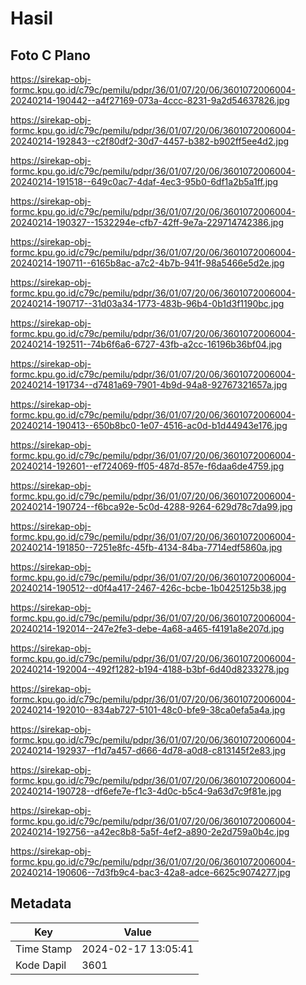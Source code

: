 # Hasil

## Foto C Plano

https://sirekap-obj-formc.kpu.go.id/c79c/pemilu/pdpr/36/01/07/20/06/3601072006004-20240214-190442--a4f27169-073a-4ccc-8231-9a2d54637826.jpg

https://sirekap-obj-formc.kpu.go.id/c79c/pemilu/pdpr/36/01/07/20/06/3601072006004-20240214-192843--c2f80df2-30d7-4457-b382-b902ff5ee4d2.jpg

https://sirekap-obj-formc.kpu.go.id/c79c/pemilu/pdpr/36/01/07/20/06/3601072006004-20240214-191518--649c0ac7-4daf-4ec3-95b0-6df1a2b5a1ff.jpg

https://sirekap-obj-formc.kpu.go.id/c79c/pemilu/pdpr/36/01/07/20/06/3601072006004-20240214-190327--1532294e-cfb7-42ff-9e7a-229714742386.jpg

https://sirekap-obj-formc.kpu.go.id/c79c/pemilu/pdpr/36/01/07/20/06/3601072006004-20240214-190711--6165b8ac-a7c2-4b7b-941f-98a5466e5d2e.jpg

https://sirekap-obj-formc.kpu.go.id/c79c/pemilu/pdpr/36/01/07/20/06/3601072006004-20240214-190717--31d03a34-1773-483b-96b4-0b1d3f1190bc.jpg

https://sirekap-obj-formc.kpu.go.id/c79c/pemilu/pdpr/36/01/07/20/06/3601072006004-20240214-192511--74b6f6a6-6727-43fb-a2cc-16196b36bf04.jpg

https://sirekap-obj-formc.kpu.go.id/c79c/pemilu/pdpr/36/01/07/20/06/3601072006004-20240214-191734--d7481a69-7901-4b9d-94a8-92767321657a.jpg

https://sirekap-obj-formc.kpu.go.id/c79c/pemilu/pdpr/36/01/07/20/06/3601072006004-20240214-190413--650b8bc0-1e07-4516-ac0d-b1d44943e176.jpg

https://sirekap-obj-formc.kpu.go.id/c79c/pemilu/pdpr/36/01/07/20/06/3601072006004-20240214-192601--ef724069-ff05-487d-857e-f6daa6de4759.jpg

https://sirekap-obj-formc.kpu.go.id/c79c/pemilu/pdpr/36/01/07/20/06/3601072006004-20240214-190724--f6bca92e-5c0d-4288-9264-629d78c7da99.jpg

https://sirekap-obj-formc.kpu.go.id/c79c/pemilu/pdpr/36/01/07/20/06/3601072006004-20240214-191850--7251e8fc-45fb-4134-84ba-7714edf5860a.jpg

https://sirekap-obj-formc.kpu.go.id/c79c/pemilu/pdpr/36/01/07/20/06/3601072006004-20240214-190512--d0f4a417-2467-426c-bcbe-1b0425125b38.jpg

https://sirekap-obj-formc.kpu.go.id/c79c/pemilu/pdpr/36/01/07/20/06/3601072006004-20240214-192014--247e2fe3-debe-4a68-a465-f4191a8e207d.jpg

https://sirekap-obj-formc.kpu.go.id/c79c/pemilu/pdpr/36/01/07/20/06/3601072006004-20240214-192004--492f1282-b194-4188-b3bf-6d40d8233278.jpg

https://sirekap-obj-formc.kpu.go.id/c79c/pemilu/pdpr/36/01/07/20/06/3601072006004-20240214-192010--834ab727-5101-48c0-bfe9-38ca0efa5a4a.jpg

https://sirekap-obj-formc.kpu.go.id/c79c/pemilu/pdpr/36/01/07/20/06/3601072006004-20240214-192937--f1d7a457-d666-4d78-a0d8-c813145f2e83.jpg

https://sirekap-obj-formc.kpu.go.id/c79c/pemilu/pdpr/36/01/07/20/06/3601072006004-20240214-190728--df6efe7e-f1c3-4d0c-b5c4-9a63d7c9f81e.jpg

https://sirekap-obj-formc.kpu.go.id/c79c/pemilu/pdpr/36/01/07/20/06/3601072006004-20240214-192756--a42ec8b8-5a5f-4ef2-a890-2e2d759a0b4c.jpg

https://sirekap-obj-formc.kpu.go.id/c79c/pemilu/pdpr/36/01/07/20/06/3601072006004-20240214-190606--7d3fb9c4-bac3-42a8-adce-6625c9074277.jpg


## Metadata

| Key        | Value               |
| ---------- | ------------------- |
| Time Stamp | 2024-02-17 13:05:41 |
| Kode Dapil | 3601                |



